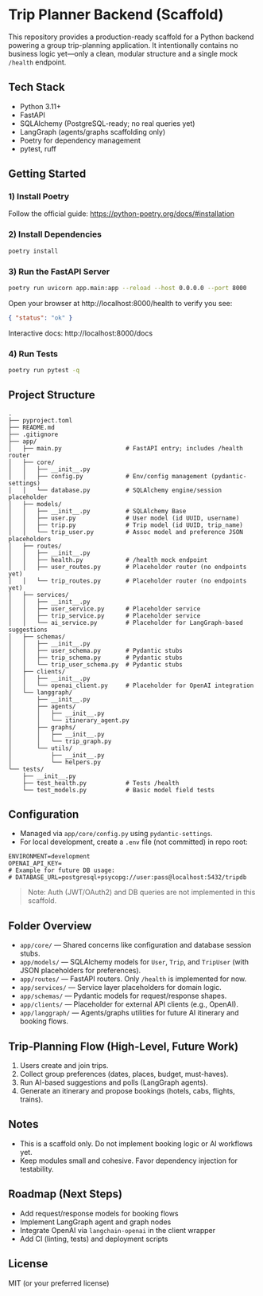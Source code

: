 # Trip Planner Backend (Scaffold)

This repository provides a production-ready scaffold for a Python backend powering a group trip-planning application. It intentionally contains no business logic yet—only a clean, modular structure and a single mock `/health` endpoint.

## Tech Stack

- Python 3.11+
- FastAPI
- SQLAlchemy (PostgreSQL-ready; no real queries yet)
- LangGraph (agents/graphs scaffolding only)
- Poetry for dependency management
- pytest, ruff

## Getting Started

### 1) Install Poetry

Follow the official guide: https://python-poetry.org/docs/#installation

### 2) Install Dependencies

```bash
poetry install
```

### 3) Run the FastAPI Server

```bash
poetry run uvicorn app.main:app --reload --host 0.0.0.0 --port 8000
```

Open your browser at http://localhost:8000/health to verify you see:

```json
{ "status": "ok" }
```

Interactive docs: http://localhost:8000/docs

### 4) Run Tests

```bash
poetry run pytest -q
```

## Project Structure

```
.
├── pyproject.toml
├── README.md
├── .gitignore
├── app/
│   ├── main.py                  # FastAPI entry; includes /health router
│   ├── core/
│   │   ├── __init__.py
│   │   ├── config.py            # Env/config management (pydantic-settings)
│   │   └── database.py          # SQLAlchemy engine/session placeholder
│   ├── models/
│   │   ├── __init__.py          # SQLAlchemy Base
│   │   ├── user.py              # User model (id UUID, username)
│   │   ├── trip.py              # Trip model (id UUID, trip_name)
│   │   └── trip_user.py         # Assoc model and preference JSON placeholders
│   ├── routes/
│   │   ├── __init__.py
│   │   ├── health.py            # /health mock endpoint
│   │   ├── user_routes.py       # Placeholder router (no endpoints yet)
│   │   └── trip_routes.py       # Placeholder router (no endpoints yet)
│   ├── services/
│   │   ├── __init__.py
│   │   ├── user_service.py      # Placeholder service
│   │   ├── trip_service.py      # Placeholder service
│   │   └── ai_service.py        # Placeholder for LangGraph-based suggestions
│   ├── schemas/
│   │   ├── __init__.py
│   │   ├── user_schema.py       # Pydantic stubs
│   │   ├── trip_schema.py       # Pydantic stubs
│   │   └── trip_user_schema.py  # Pydantic stubs
│   ├── clients/
│   │   ├── __init__.py
│   │   └── openai_client.py     # Placeholder for OpenAI integration
│   └── langgraph/
│       ├── __init__.py
│       ├── agents/
│       │   ├── __init__.py
│       │   └── itinerary_agent.py
│       ├── graphs/
│       │   ├── __init__.py
│       │   └── trip_graph.py
│       └── utils/
│           ├── __init__.py
│           └── helpers.py
└── tests/
    ├── __init__.py
    ├── test_health.py           # Tests /health
    └── test_models.py           # Basic model field tests
```

## Configuration

- Managed via `app/core/config.py` using `pydantic-settings`.
- For local development, create a `.env` file (not committed) in repo root:

```env
ENVIRONMENT=development
OPENAI_API_KEY=
# Example for future DB usage:
# DATABASE_URL=postgresql+psycopg://user:pass@localhost:5432/tripdb
```

> Note: Auth (JWT/OAuth2) and DB queries are not implemented in this scaffold.

## Folder Overview

- `app/core/` — Shared concerns like configuration and database session stubs.
- `app/models/` — SQLAlchemy models for `User`, `Trip`, and `TripUser` (with JSON placeholders for preferences).
- `app/routes/` — FastAPI routers. Only `/health` is implemented for now.
- `app/services/` — Service layer placeholders for domain logic.
- `app/schemas/` — Pydantic models for request/response shapes.
- `app/clients/` — Placeholder for external API clients (e.g., OpenAI).
- `app/langgraph/` — Agents/graphs utilities for future AI itinerary and booking flows.

## Trip-Planning Flow (High-Level, Future Work)

1. Users create and join trips.
2. Collect group preferences (dates, places, budget, must-haves).
3. Run AI-based suggestions and polls (LangGraph agents).
4. Generate an itinerary and propose bookings (hotels, cabs, flights, trains).

## Notes

- This is a scaffold only. Do not implement booking logic or AI workflows yet.
- Keep modules small and cohesive. Favor dependency injection for testability.

## Roadmap (Next Steps)

- Add request/response models for booking flows
- Implement LangGraph agent and graph nodes
- Integrate OpenAI via `langchain-openai` in the client wrapper
- Add CI (linting, tests) and deployment scripts

## License

MIT (or your preferred license)